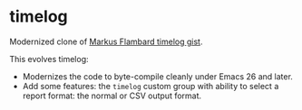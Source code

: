 # timelog
Modernized clone of [Markus Flambard timelog gist](https://gist.github.com/flambard/419770#file-timelog-el).

This evolves timelog:
- Modernizes the code to byte-compile cleanly under Emacs 26 and later.
- Add some features: the `timelog` custom group with ability to select a report format: the normal or CSV output format.
 
